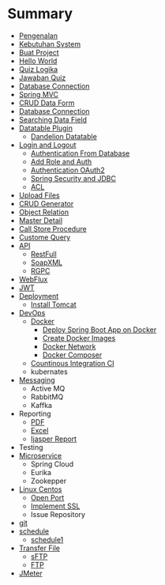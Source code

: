 # Summary

* [Pengenalan](README.md)
* [Kebutuhan System](system-requirment.md)
* [Buat Project](chapter1.md)
* [Hello World](hello-world.md)
* [Quiz Logika](quiz-logika.md)
* [Jawaban Quiz](quiz-logika/jawaban-quiz.md)
* [Database Connection](database-connection.md)
* [Spring MVC](spring-mvc.md)
* [CRUD Data Form](data-form.md)
* [Database Connection](database-connection.md)
* [Searching Data Field](searching-data-field.md)
* [Datatable Plugin](datatable-plugin.md)
  * [Dandelion Datatable](datatable-plugin/dandelion-datatable.md)
* [Login and Logout](login-and-logout.md)
  * [Authentication From Database](login-and-logout/authentication-from-database.md)
  * [Add Role and Auth](login-and-logout/add-role-and-auth.md)
  * [Authentication OAuth2](login-and-logout/authentication-oauth2.md)
  * [Spring Security and JDBC](spring-security.md)
  * [ACL](login-and-logout/acl.md)
* [Upload Files](upload-files.md)
* [CRUD Generator](crud-generator.md)
* [Object Relation](object-relation.md)
* [Master Detail](master-detail.md)
* [Call Store Procedure](call-store-procedure.md)
* [Custome Query](custome-query.md)
* [API](api.md)
  * [RestFull](api/restfull.md)
  * [SoapXML](api/soapxml.md)
  * [RGPC](api/rgpc.md)
* [WebFlux](webflux.md)
* [JWT](jwt.md)
* [Deployment](deployment.md)
  * [Install Tomcat](deployment/install-tomcat.md)
* [DevOps](devops.md)
  * [Docker](devops/docker.md)
    * [Deploy Spring Boot App on Docker](devops/docker/deploy-spring-boot-app-on-docker.md)
    * [Create Docker Images](devops/docker/create-docker-images.md)
    * [Docker Network](devops/docker/docker-network.md)
    * [Docker Composer](devops/docker/docker-composer.md)
  * [Countinous Integration CI](devops/countinous-integration-ci.md)
  * kubernates
* [Messaging](kafka.md)
  * Active MQ
  * RabbitMQ
  * Kaffka
* Reporting
  * [PDF](pdf.md)
  * [Excel](excel.md)
  * [Ijasper Report](ijasper-report.md)
* Testing
* [Microservice](microservice.md)
  * Spring Cloud
  * Eurika
  * Zookepper
* [Linux Centos](linux-centos.md)
  * [Open Port](linux-centos/open-port.md)
  * [Implement SSL](implement-ssl.md)
  * Issue Repository
* [git](git.md)
* [schedule](schedule.md)
  * [schedule1](schedule/schedule1.md)
* [Transfer File](transfer-file.md)
  * [sFTP](sftp.md)
  * [FTP](ftp.md)
* [JMeter](jmeter.md)

